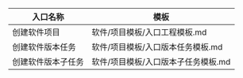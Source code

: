 

| 入口名称      | 模板                   |
| --------- | -------------------- |
| 创建软件项目    | 软件/项目模板/入口工程模板.md    |
| 创建软件版本任务  | 软件/项目模板/入口版本任务模板.md  |
| 创建软件版本子任务 | 软件/项目模板/入口版本子任务模板.md |
